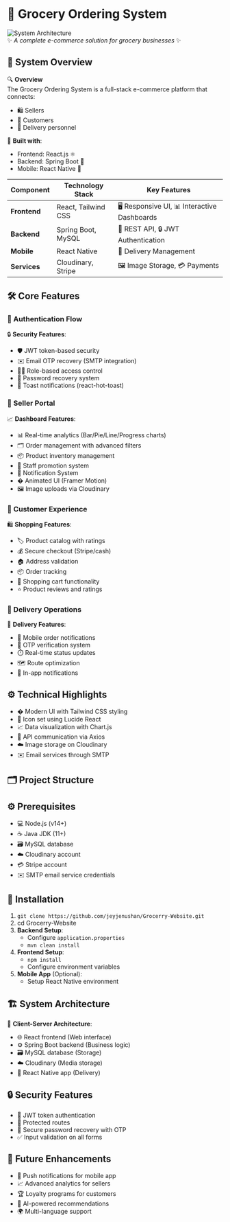 # 🛒 Grocery Ordering System

![System Architecture](https://img.icons8.com/color/96/000000/network.png)  
✨ _A complete e-commerce solution for grocery businesses_ ✨

## 🌟 System Overview

🔍 **Overview**  
The Grocery Ordering System is a full-stack e-commerce platform that connects:

- 🛍️ Sellers
- 🏡 Customers
- 🚚 Delivery personnel

🔗 **Built with**:

- Frontend: React.js ⚛️
- Backend: Spring Boot 🌱
- Mobile: React Native 📱

| Component    | Technology Stack    | Key Features                                |
| ------------ | ------------------- | ------------------------------------------- |
| **Frontend** | React, Tailwind CSS | 🖥️ Responsive UI, 📊 Interactive Dashboards |
| **Backend**  | Spring Boot, MySQL  | 🔌 REST API, 🔒 JWT Authentication          |
| **Mobile**   | React Native        | 🛵 Delivery Management                      |
| **Services** | Cloudinary, Stripe  | 🖼️ Image Storage, 💳 Payments               |

## 🛠️ Core Features

### 🔐 Authentication Flow

🔒 **Security Features**:

- 🛡️ JWT token-based security
- ✉️ Email OTP recovery (SMTP integration)
- 👨‍💼 Role-based access control
- 🔄 Password recovery system
- 🔔 Toast notifications (react-hot-toast)

### 🏪 Seller Portal

📈 **Dashboard Features**:

- 📊 Real-time analytics (Bar/Pie/Line/Progress charts)
- 🗂️ Order management with advanced filters
- 📦 Product inventory management
- 👥 Staff promotion system
- 🔔 Notification System
- � Animated UI (Framer Motion)
- 🖼️ Image uploads via Cloudinary

### 🛒 Customer Experience

🛍️ **Shopping Features**:

- 🏷️ Product catalog with ratings
- 💰 Secure checkout (Stripe/cash)
- 🏠 Address validation
- 📦 Order tracking
- 🛒 Shopping cart functionality
- ⭐ Product reviews and ratings

### 🚛 Delivery Operations

🚚 **Delivery Features**:

- 📱 Mobile order notifications
- 🔢 OTP verification system
- ⏱️ Real-time status updates
- 🗺️ Route optimization
- 📲 In-app notifications

## ⚙️ Technical Highlights

- � Modern UI with Tailwind CSS styling
- 🎨 Icon set using Lucide React
- 📈 Data visualization with Chart.js
- 🔄 API communication via Axios
- ☁️ Image storage on Cloudinary
- ✉️ Email services through SMTP

## 🗂️ Project Structure

## ⚙️ Prerequisites

- 💻 Node.js (v14+)
- ☕ Java JDK (11+)
- 🗃️ MySQL database
- ☁️ Cloudinary account
- 💳 Stripe account
- ✉️ SMTP email service credentials

## 🚀 Installation

1. `git clone https://github.com/jeyjenushan/Grocerry-Website.git`
2. cd Grocerry-Website
2. **Backend Setup**:
   - Configure `application.properties`
   - `mvn clean install`
3. **Frontend Setup**:
   - `npm install`
   - Configure environment variables
4. **Mobile App** (Optional):
   - Setup React Native environment

## 🏗️ System Architecture

📐 **Client-Server Architecture**:

- 🌐 React frontend (Web interface)
- ⚙️ Spring Boot backend (Business logic)
- 🗃️ MySQL database (Storage)
- ☁️ Cloudinary (Media storage)
- 📱 React Native app (Delivery)

## 🔒 Security Features

- 🔐 JWT token authentication
- 🚧 Protected routes
- 🔄 Secure password recovery with OTP
- ✅ Input validation on all forms

## 🚀 Future Enhancements

- 📲 Push notifications for mobile app
- 📈 Advanced analytics for sellers
- 🏆 Loyalty programs for customers
- 🤖 AI-powered recommendations
- 🌍 Multi-language support
